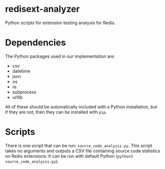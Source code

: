 # redisext-analyzer
Python scripts for extension testing analysis for Redis.

# Dependencies
The Python packages used in our implementation are:
- csv
- datetime
- json
- os
- re
- subprocess
- urllib

All of these should be automatically included with a Python installation, but if they are not, then they can be installed with `pip`.

# Scripts
There is one script that can be run: `source_code_analysis.py`. This script takes no arguments and outputs a CSV file containing source code statistics on Redis extensions. It can be run with default Python (`python3 source_code_analysis.py`).